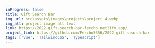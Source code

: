 ```yaml
---
inProgress: false
title: Gift Search Bar
img_url: src\assets\images\projects\project_4.webp
img_alt: project image alt text
link: https://2022-gift-search-bar-fercho.netlify.app/
project_link: https://github.com/Fercho5656/2022-gift-search-bar
tags: ['Vue', 'TailwindCSS', 'Typescript']
---
```

